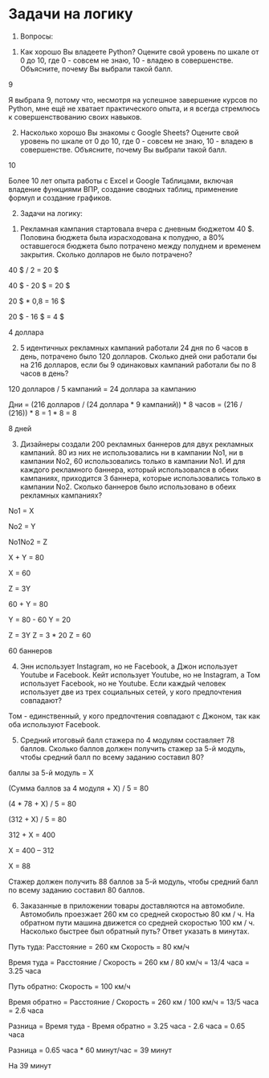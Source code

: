 # Задачи на логику
1. Вопросы:
1) Как хорошо Вы владеете Python? Оцените свой уровень по шкале от 0 до 10,
где 0 - совсем не знаю, 10 - владею в совершенстве.
Объясните, почему Вы выбрали такой балл.

9


Я выбрала 9, потому что, несмотря на успешное завершение курсов по Python, мне ещё не хватает практического опыта, и я всегда стремлюсь к совершенствованию своих навыков.

2) Насколько хорошо Вы знакомы с Google Sheets? Оцените свой уровень по
шкале от 0 до 10, где 0 - совсем не знаю, 10 - владею в совершенстве.
Объясните, почему Вы выбрали такой балл.

10


Более 10 лет опыта работы с Excel и Google Таблицами, включая владение функциями ВПР, создание сводных таблиц, применение формул и создание графиков.


2. Задачи на логику:
1) Рекламная кампания стартовала вчера с дневным бюджетом 40 $. Половина
бюджета была израсходована к полудню, а 80% оставшегося бюджета было
потрачено между полуднем и временем закрытия. Сколько долларов не было
потрачено?

40 $ / 2 = 20 $

40 $ - 20 $ = 20 $

20 $ * 0,8 = 16 $

20 $ - 16 $ = 4 $

4 доллара

2) 5 идентичных рекламных кампаний работали 24 дня по 6 часов в день,
потрачено было 120 долларов. Сколько дней они работали бы на 216 долларов,
если бы 9 одинаковых кампаний работали бы по 8 часов в день?

120 долларов / 5 кампаний = 24 доллара за кампанию

Дни = (216 долларов / (24 доллара * 9 кампаний)) * 8 часов = (216 / (216)) * 8 = 1 * 8 = 8 

8 дней

3) Дизайнеры создали 200 рекламных баннеров для двух рекламных кампаний. 80
из них не использовались ни в кампании No1, ни в кампании No2, 60
использовались только в кампании No1. И для каждого рекламного баннера,
который использовался в обеих кампаниях, приходится 3 баннера, которые
использовались только в кампании No2. Сколько баннеров было использовано в
обеих рекламных кампаниях?

No1 = X

No2 = Y

No1No2 = Z

X + Y = 80

X = 60

Z = 3Y

60 + Y = 80

Y = 80 - 60 Y = 20

Z = 3Y Z = 3 * 20 Z = 60

60 баннеров

4) Энн использует Instagram, но не Facebook, а Джон использует Youtube и
Facebook. Кейт использует Youtube, но не Instagram, а Том использует Facebook,
но не Youtube. Если каждый человек использует две из трех социальных сетей,
у кого предпочтения совпадают?

Том - единственный, у кого предпочтения совпадают с Джоном, так как оба используют Facebook.

5) Средний итоговый балл стажера по 4 модулям составляет 78 баллов. Сколько
баллов должен получить стажер за 5-й модуль, чтобы средний балл по всему
заданию составил 80?

баллы за 5-й модуль = X

(Сумма баллов за 4 модуля + X) / 5 = 80

(4 * 78 + X) / 5 = 80

(312 + X) / 5 = 80

312 + X = 400

X = 400 – 312

X = 88

Стажер должен получить 88 баллов за 5-й модуль, чтобы средний балл по всему заданию составил 80 баллов.

6) Заказанные в приложении товары доставляются на автомобиле. Автомобиль
проезжает 260 км со средней скоростью 80 км / ч. На обратном пути машина
движется со средней скоростью 100 км / ч. Насколько быстрее был обратный
путь? Ответ указать в минутах.

Путь туда: Расстояние = 260 км Скорость = 80 км/ч

Время туда = Расстояние / Скорость = 260 км / 80 км/ч = 13/4 часа = 3.25 часа

Путь обратно: Скорость = 100 км/ч

Время обратно = Расстояние / Скорость = 260 км / 100 км/ч = 13/5 часа = 2.6 часа

Разница = Время туда - Время обратно = 3.25 часа - 2.6 часа = 0.65 часа

Разница = 0.65 часа * 60 минут/час = 39 минут

На 39 минут

